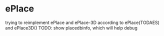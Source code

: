 # ePlace
trying to reimplement ePlace and ePlace-3D according to ePlace(TODAES) and ePlace3D()
TODO: show placedbinfo, which will help debug